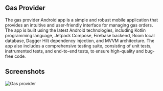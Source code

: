 ## Gas Provider
The gas provider Android app is a simple and robust mobile application that provides an intuitive and user-friendly interface for managing gas orders. The app is built using the latest Android technologies, including Kotlin programming language, Jetpack Compose, Firebase backend, Room local database, Dagger Hilt dependency injection, and MVVM architecture. The app also includes a comprehensive testing suite, consisting of unit tests, instrumented tests, and end-to-end tests, to ensure high-quality and bug-free code.

## Screenshots
![Gas provider](https://user-images.githubusercontent.com/60019872/224275927-af502340-c48a-4714-830d-a28d51b26235.png)

